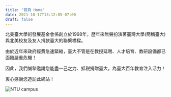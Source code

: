 ```yaml
---
title: "首頁 Home"
date: 2021-10-17T13:12:05-07:00
draft: false
---
```

北美臺大學術發展基金會係創立於1998年，歴年來無聲扮演著臺灣大學(簡稱臺大)與北美校友及友人捐款臺大的聯繫橋樑。

由於近年來政府經費急速緊縮，臺大不管是在教授延聘、人才培育、教研設備都已面臨嚴重危機！

因此，我們誠摯邀請您能盡一己之力、抵税捐贈臺大，為臺大百年教育注入活力！

衷心感謝您造訪此網站！

![NTU campus](bg-ntu.jpg)